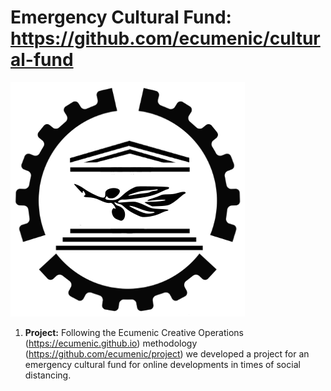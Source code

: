 # Emergency Cultural Fund: https://github.com/ecumenic/cultural-fund
![Our Logo](https://github.com/ecumenic/cultural-fund/blob/master/Emergency%20Cultural%20Fund%20Logo.png)

1. **Project:** Following the Ecumenic Creative Operations (https://ecumenic.github.io) methodology (https://github.com/ecumenic/project) we developed a project for an emergency cultural fund for online developments in times of social distancing.
